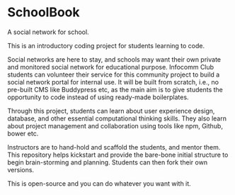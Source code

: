 # SchoolBook
A social network for school.

This is an introductory coding project for students learning to code.

Social networks are here to stay, and schools may want their own private and monitored social network for
educational purpose. 
Infocomm Club students can volunteer their service for this community project to build a social network portal for 
internal use.
It will be built from scratch, i.e., no pre-built CMS like Buddypress etc, as the main aim is to give
students the opportunity to code instead of using ready-made boilerplates.

Through this project, students can learn about user experience design, database, and other essential computational thinking skills.
 They also learn about project management and collaboration using tools like npm, Github, bower etc.

Instructors are to hand-hold and scaffold the students, and mentor them. This repository helps kickstart and provide the 
bare-bone initial structure to begin brain-storming and planning. Students can then fork their own versions.

This is open-source and you can do whatever you want with it. 


